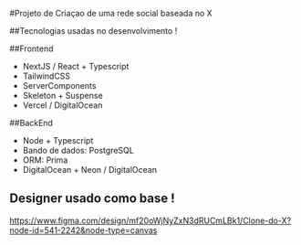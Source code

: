 #Projeto de Criaçao de uma rede social baseada no X 

##Tecnologias usadas no desenvolvimento !

##Frontend

- NextJS / React + Typescript
- TailwindCSS 
- ServerComponents 
- Skeleton + Suspense
- Vercel / DigitalOcean

##BackEnd 

- Node + Typescript
- Bando de dados: PostgreSQL
- ORM: Prima
- DigitalOcean + Neon / DigitalOcean


 ## Designer usado como base !

https://www.figma.com/design/mf20oWjNyZxN3dRUCmLBk1/Clone-do-X?node-id=541-2242&node-type=canvas
